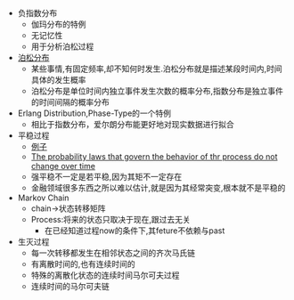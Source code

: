 * 负指数分布
	* 伽玛分布的特例
	* 无记忆性
	* 用于分析泊松过程
* [泊松分布](http://www.ruanyifeng.com/blog/2015/06/poisson-distribution.html)
	* 某些事情,有固定频率,却不知何时发生.泊松分布就是描述某段时间内,时间具体的发生概率
	* 泊松分布是单位时间内独立事件发生次数的概率分布,指数分布是独立事件的时间间隔的概率分布
* Erlang Distribution,Phase-Type的一个特例
	* 相比于指数分布，爱尔朗分布能更好地对现实数据进行拟合 
* 平稳过程
	* [例子](https://baike.baidu.com/item/%E5%B9%B3%E7%A8%B3%E8%BF%87%E7%A8%8B/967659?fr=aladdin)
	* [The probability laws that govern the behavior of thr process do not change over time](https://www.zhihu.com/question/21982358)
	* 强平稳不一定是若平稳,因为其矩不一定存在
	* 金融领域很多东西之所以难以估计,就是因为其经常突变,根本就不是平稳的
* Markov Chain
	* chain->状态转移矩阵
	* Process:将来的状态只取决于现在,跟过去无关
		* 在已经知道过程now的条件下,其feture不依赖与past
* 生灭过程
	* 每一次转移都发生在相邻状态之间的齐次马氏链
	* 有离散时间的,也有连续时间的
	* 特殊的离散化状态的连续时间马尔可夫过程
	* 连续时间的马尔可夫链


